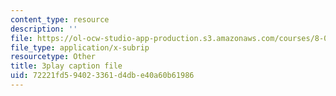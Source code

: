 ```yaml
---
content_type: resource
description: ''
file: https://ol-ocw-studio-app-production.s3.amazonaws.com/courses/8-03sc-physics-iii-vibrations-and-waves-fall-2016/72221fd594023361d4dbe40a60b61986_jwh7LqjT4w0.srt
file_type: application/x-subrip
resourcetype: Other
title: 3play caption file
uid: 72221fd5-9402-3361-d4db-e40a60b61986
---
```

